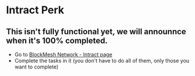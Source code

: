 # Intract Perk

## This isn't fully functional yet, we will announnce when it's 100% completed.

* Go to [BlockMesh Network - Intract page](https://quest.intract.io/project/6532e81854ff44c8a3b2c1d58dd68bd3)
* Complete the tasks in it (you don't have to do all of them, only those you want to complete)

